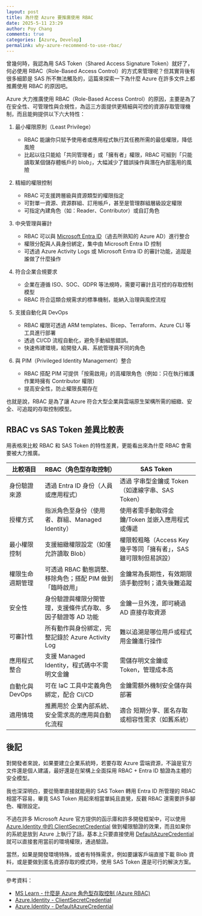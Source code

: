 ```yaml
---
layout: post
title: 為什麼 Azure 要推廣使用 RBAC
date: 2025-5-11 23:29
author: Poy Chang
comments: true
categories: [Azure, Develop]
permalink: why-azure-recommend-to-use-rbac/
---
```


曾幾何時，我認為用 SAS Token（Shared Access Signature Token）就好了，何必使用 RBAC（Role-Based Access Control）的方式來管理呢？但其實背後有很多細節是 SAS 所不無法觸及的，這篇來探索一下為什麼 Azure 在許多文件上都推薦使用 RBAC 的原因吧。

Azure 大力推廣使用 RBAC（Role-Based Access Control）的原因，主要是為了在安全性、可管理性與合規性，為這三方面提供更精細與可控的資源存取管理機制，而且能夠提供以下六大特性：

1. 最小權限原則（Least Privilege）
    - RBAC 能讓你只賦予使用者或應用程式執行其任務所需的最低權限，降低風險
    - 比起以往只能給「共同管理者」或「擁有者」權限，RBAC 可細到「只能讀取某個儲存體帳戶的 blob」，大幅減少了錯誤操作與潛在內部濫用的風險

2. 精細的權限控制
    - RBAC 可支援跨層級與資源類型的權限指定
    - 可對單一資源、資源群組、訂用帳戶，甚至是管理群組層級設定權限
    - 可指定內建角色（如：Reader、Contributor）或自訂角色

3. 中央管理與審計
    - RBAC 可以與 [Microsoft Entra ID](https://www.microsoft.com/zh-tw/security/business/identity-access/microsoft-entra-id)（過去所熟知的 Azure AD）進行整合
    - 權限分配與人員身份綁定，集中由 Microsoft Entra ID 控制
    - 可透過 Azure Activity Logs 或 Microsoft Entra ID 的審計功能，追蹤是誰做了什麼操作

4. 符合企業合規要求
    - 企業在遵循 ISO、SOC、GDPR 等法規時，需要可審計且可控的存取控制模型
    - RBAC 符合這類合規需求的標準機制，能納入治理與風控流程

5. 支援自動化與 DevOps
    - RBAC 權限可透過 ARM templates、Bicep、Terraform、Azure CLI 等工具進行部署
    - 透過 CI/CD 流程自動化，避免手動組態錯誤。
    - 快速佈建環境，給開發人員、系統管理員不同的角色

6. 與 PIM（Privileged Identity Management）整合
    - RBAC 搭配 PIM 可提供「按需啟用」的高權限角色（例如：只在執行維護作業時擁有 Contributor 權限）
    - 提高安全性，防止權限長期存在

也就是說，RBAC 是為了讓 Azure 符合大型企業與雲端原生架構所需的細緻、安全、可追蹤的存取控制模型。

## RBAC vs SAS Token 差異比較表

用表格來比較 RBAC 和 SAS Token 的特性差異，更能看出來為什麼 RBAC 會需要被大力推廣。

| 比較項目         | RBAC（角色型存取控制）                                       | SAS Token                                                         |
| ---------------- | ------------------------------------------------------------ | ----------------------------------------------------------------- |
| 身份驗證來源     | 透過 Entra ID 身份（人員或應用程式）                         | 透過 字串型金鑰或 Token（如連線字串、SAS Token）                  |
| 授權方式         | 指派角色至身份（使用者、群組、Managed Identity）             | 使用者需手動取得金鑰/Token 並嵌入應用程式或傳遞                   |
| 最小權限控制     | 支援細緻權限設定（如僅允許讀取 Blob）                        | 權限較粗略（Access Key 幾乎等同「擁有者」，SAS 雖可限制但易誤設） |
| 權限生命週期管理 | 可透過 RBAC 動態調整、移除角色；搭配 PIM 做到「臨時啟用」    | 金鑰常為長期性，有效期限須手動控制；遺失後難追蹤                  |
| 安全性           | 身份驗證與權限分開管理，支援條件式存取、多因子驗證等 AD 功能 | 金鑰一旦外洩，即可繞過 AD 直接存取資源                            |
| 可審計性         | 所有動作與身份綁定，完整記錄於 Azure Activity Log            | 難以追溯是哪位用戶或程式用金鑰進行操作                            |
| 應用程式整合     | 支援 Managed Identity，程式碼中不需明文金鑰                  | 需儲存明文金鑰或 Token，管理成本高                                |
| 自動化與 DevOps  | 可在 IaC 工具中定義角色綁定，配合 CI/CD                      | 金鑰需額外機制安全儲存與部署                                      |
| 適用情境         | 推薦用於 企業內部系統、安全需求高的應用與自動化流程          | 適合 短期分享、匿名存取或相容性需求（如舊系統）                   |

## 後記

對開發者來說，如果要建立企業系統時，若要存取 Azure 雲端資源，不論是官方文件還是個人建議，最好還是在架構上全面採用 RBAC + Entra ID 驗證為主體的安全模型。

我也深深明白，要從簡單直接就能用的 SAS Token 轉用 Entra ID 所管理的 RBAC 相當不容易，畢竟 SAS Token 用起來相當單純且直覺，反觀 RBAC 還需要許多腳色、權限設定。

不過在許多 Microsoft Azure 官方提供的函示庫和許多開發框架中，可以使用[Azure.Identity 中的 ClientSecretCredential](https://learn.microsoft.com/en-us/dotnet/api/azure.identity.clientsecretcredential?WT.mc_id=DT-MVP-5003022) 做到權限驗證的效果，而且如果你的系統是放到 Azure 上執行了話，基本上只要直接使用 [DefaultAzureCredential](https://learn.microsoft.com/en-us/dotnet/api/azure.identity.defaultazurecredential?WT.mc_id=DT-MVP-5003022) 就可以直接套用當前的環境權限，通過驗證。

當然，如果是開發環境特殊，或者有特殊需求，例如要讓客戶端直接下載 Blob 資料，或是要做到匿名資源存取的模式時，使用 SAS Token 還是可行的解決方案。

---

參考資料：

- [MS Learn - 什麼是 Azure 角色型存取控制 (Azure RBAC)](https://learn.microsoft.com/zh-tw/azure/role-based-access-control/overview?WT.mc_id=DT-MVP-5003022)
- [Azure.Identity - ClientSecretCredential](https://learn.microsoft.com/en-us/dotnet/api/azure.identity.clientsecretcredential?WT.mc_id=DT-MVP-5003022)
- [Azure.Identity - DefaultAzureCredential ](https://learn.microsoft.com/en-us/dotnet/api/azure.identity.defaultazurecredential?WT.mc_id=DT-MVP-5003022)
